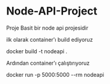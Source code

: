 # Node-API-Project

Proje Basit bir node api projesidir    

ilk olarak container'ı build ediyoruz

docker build -t nodeapi .

Ardından container'ı çalıştırıyoruz

docker run  -p 5000:5000 --rm nodeapi

